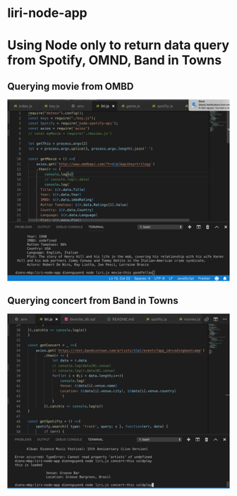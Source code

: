 # liri-node-app

# Using Node only to return data query from Spotify, OMND, Band in Towns

## Querying movie from OMBD
![image](images/img1.png)

## Querying concert from Band in Towns
![image](images/img2.png)
